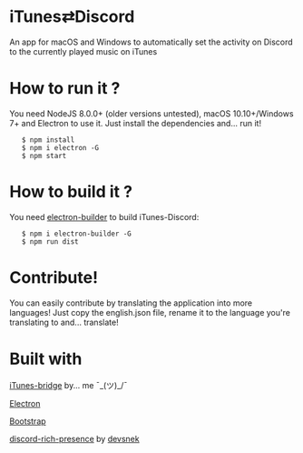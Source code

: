 # iTunes⇄Discord
An app for macOS and Windows to automatically set the activity on Discord to the currently played music on iTunes



# How to run it ?
You need NodeJS 8.0.0+ (older versions untested), macOS 10.10+/Windows 7+ and Electron to use it. Just install the dependencies and... run it!
    
       $ npm install
       $ npm i electron -G
       $ npm start
       
       
# How to build it ?
You need [electron-builder](https://github.com/electron-userland/electron-builder) to build iTunes-Discord:
       
       $ npm i electron-builder -G
       $ npm run dist
       
       
# Contribute!

You can easily contribute by translating the application into more languages! Just copy the english.json file, rename it to the language you're translating to and... translate!       
# Built with

[iTunes-bridge](https://github.com/AngryKiller/iTunes-bridge) by... me ¯\_(ツ)_/¯

[Electron](https://github.com/electron/electron)

[Bootstrap](https://getbootstrap.com)

[discord-rich-presence](https://github.com/devsnek/discord-rich-presence) by [devsnek](https://github.com/devsnek/discord-rich-presence)
